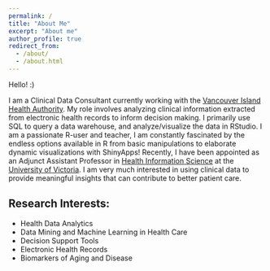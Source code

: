 ```yaml
---
permalink: /
title: "About Me"
excerpt: "About me"
author_profile: true
redirect_from: 
  - /about/
  - /about.html
---
```


Hello! :)

I am a Clinical Data Consultant currently working with the [Vancouver Island Health Authority](https://www.islandhealth.ca/). My role involves analyzing clinical information extracted from electronic health records to inform decision making. I primarily use SQL to query a data warehouse, and analyze/visualize the data in RStudio. I am a passionate R-user and teacher, I am constantly fascinated by the endless options available in R from basic manipulations to elaborate dynamic visualizations with ShinyApps! Recently, I have  been appointed as an Adjunct Assistant Professor in [Health Information Science](https://www.uvic.ca/hsd/hinf/index.php) at the [University of Victoria](https://www.uvic.ca/). I am very much interested in using clinical data to provide meaningful insights that can contribute to better patient care.  

## Research Interests:
* Health Data Analytics
* Data Mining and Machine Learning in Health Care
* Decision Support Tools 
* Electronic Health Records
* Biomarkers of Aging and Disease

